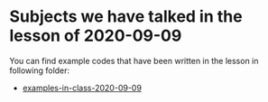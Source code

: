 # Subjects we have talked in the lesson of 2020-09-09


You can find example codes that have been written in the lesson in following folder:
 - [examples-in-class-2020-09-09](examples-in-class-2020-09-09)


